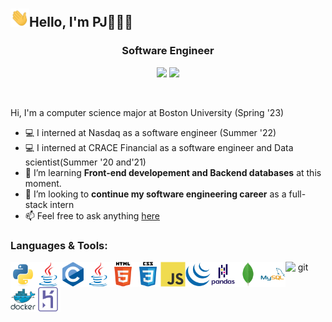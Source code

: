 <!-- ### Hi there 👋 -->

<!--
**bmulaw/bmulaw** is a ✨ _special_ ✨ repository because its `README.md` (this file) appears on your GitHub profile.

Here are some ideas to get you started:

- 🔭 I’m currently working on ...
- 🌱 I’m currently learning ...
- 👯 I’m looking to collaborate on ...
- 🤔 I’m looking for help with ...
- 💬 Ask me about ...
- 📫 How to reach me: ...
- 😄 Pronouns: ...
- ⚡ Fun fact: ...
-->


# <h2> <img src="https://raw.githubusercontent.com/ABSphreak/ABSphreak/master/gifs/Hi.gif" width="30px">Hello, I'm PJ🧑🏾‍💻</h2>
<h3 align="center"> Software Engineer</h3>
<div align="center">

<a href="https://www.linkedin.com/in/pj-samuels/" target="_blank" rel="noopener noreferrer" ><img height="30" src="https://img.shields.io/badge/linkedin-%230077B5.svg?&style=for-the-badge&logo=linkedin&logoColor=white" /></a>
<a href="mailto:osamuels@bu.edu" target="_blank" rel="noopener noreferrer" ><img height="30" src="https://img.shields.io/badge/gmail-D14836?&style=for-the-badge&logo=gmail&logoColor=white" /></a>
<br/>
 </div>
 <br/>


Hi, I'm a computer science major at Boston University (Spring '23)
- 💻 I interned at Nasdaq as a software engineer (Summer '22)
- 💻 I interned at CRACE Financial as a software engineer and Data scientist(Summer '20 and'21) 
- 🌱 I’m learning **Front-end developement and Backend databases** at this moment.
- 👀 I’m looking to **continue my software engineering career** as a full-stack intern
- 📫 Feel free to ask anything [here](mailto:osamuels@bu.edu)

<div align="center">
 
 <h3 align="left">Languages & Tools:</h3>

<a href="https://www.python.org" target="_blank"> <img align="left" src="https://raw.githubusercontent.com/devicons/devicon/master/icons/python/python-original.svg" alt="python" width="40" height="40"/> </a>

<a href="https://nodejs.org" target="_blank"> <img align="left" src="https://raw.githubusercontent.com/devicons/devicon/master/icons/java/java-original.svg" alt="C" width="40" height="40"/> </a>
  
  <a href="https://nodejs.org" target="_blank"> <img align="left" src="https://raw.githubusercontent.com/devicons/devicon/master/icons/c/c-original.svg" alt="C" width="40" height="40"/> </a>


 <a href="https://nodejs.org" target="_blank"> <img align="left" src="https://raw.githubusercontent.com/devicons/devicon/master/icons/java/java-original.svg" alt="C" width="40" height="40"/> </a>
<!-- 
<br/>
<br/> -->

<a href="https://www.w3schools.com/html/" target="_blank"> <img align="left" src = "https://raw.githubusercontent.com/devicons/devicon/master/icons/html5/html5-original-wordmark.svg" alt="html" width="40" height="40"/> </a>

<a href="https://www.w3schools.com/css/" target="_blank"> <img align="left" align="left" src="https://raw.githubusercontent.com/devicons/devicon/master/icons/css3/css3-original-wordmark.svg" alt="css3" width="40" height="40"/></a>

<a href="https://developer.mozilla.org/en-US/docs/Web/JavaScript" target="_blank"> <img align="left" src="https://raw.githubusercontent.com/devicons/devicon/master/icons/javascript/javascript-original.svg" alt="javascript" width="40" height="40"/> </a>

<a href="https://www.angular.io/" target="_blank"> <img align="left" src="https://raw.githubusercontent.com/devicons/devicon/master/icons/jquery/jquery-original.svg" alt="angular" width="40" height="40"/> </a>
 
 <a href="https://reactjs.org/" target="_blank"> <img align="left" src="https://raw.githubusercontent.com/devicons/devicon/master/icons/pandas/pandas-original-wordmark.svg" alt="react" width="40" height="40"/> </a>

<!-- <a href="https://www.mongodb.com/" target="_blank"> <img align="left" src="https://raw.githubusercontent.com/devicons/devicon/master/icons/matplotlib/matplotlib-original.svg" alt="mongodb" width="40" height="40"/> </a>
 -->
 <a href="https://www.mongodb.com/" target="_blank"> <img align="left" src="https://raw.githubusercontent.com/devicons/devicon/master/icons/mongodb/mongodb-original.svg" alt="mongodb" width="40" height="40"/> </a>

<a href="https://www.mysql.com/" target="_blank"> <img align="left" src="https://raw.githubusercontent.com/devicons/devicon/master/icons/mysql/mysql-original-wordmark.svg" alt="mysql" width="40" height="40"/> </a>
 
<a href="https://git-scm.com/" target="_blank"> <img align="left" src="https://www.vectorlogo.zone/logos/git-scm/git-scm-icon.svg" alt="git" width="40" height="40"/> </a>

<a href="https://www.docker.com/" target="_blank"> <img align="left" src="https://raw.githubusercontent.com/devicons/devicon/master/icons/docker/docker-original-wordmark.svg" alt="docker" width="40" height="40"/></a>

<a href="https://www.heroku.com/" target="_blank"> <img align="left" src="https://raw.githubusercontent.com/devicons/devicon/master/icons/heroku/heroku-original.svg" alt="heroku" width="40" height="40"/></a>

</div>

<!-- <br/>
<br/>
<br/>
<br/>
<br/>
<br/>
<br/>

### Stats -->
      
<!-- <p align="center">&nbsp;<img align="center" src="http://github-readme-streak-stats.herokuapp.com/?user=pj-samuels&theme=material-palenight&hide_border=true)](https://git.io/streak-stats" alt="bernard" />
 <br> <br>
  <img align="center"  src="https://github-readme-stats.vercel.app/api?username=pj-samuels&show_icons=true&include_all_commits=true&theme=material-palenight" alt="Bernard's github stats" />
  <img align="center" src="https://github-readme-stats.vercel.app/api/top-langs/?username=pj-samuels&hide=jupyter%20notebook&layout=compact&theme=material-palenight&langs_count=8" />
</p> -->


